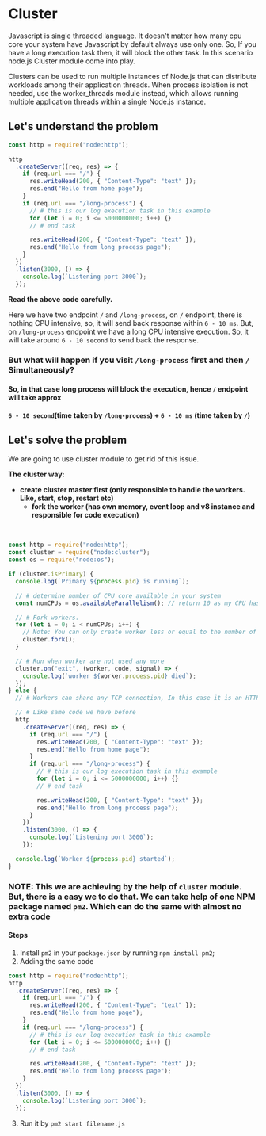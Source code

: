 # Cluster

Javascript is single threaded language. It doesn't matter how many cpu core your system have Javascript by default always use only one. So, If you have a long execution task then, it will block the other task. In this scenario node.js Cluster module come into play.

Clusters can be used to run multiple instances of Node.js that can distribute workloads among their application threads. When process isolation is not needed, use the worker_threads module instead, which allows running multiple application threads within a single Node.js instance.

## Let's understand the problem

```js
const http = require("node:http");

http
  .createServer((req, res) => {
    if (req.url === "/") {
      res.writeHead(200, { "Content-Type": "text" });
      res.end("Hello from home page");
    }
    if (req.url === "/long-process") {
      // # this is our log execution task in this example
      for (let i = 0; i <= 5000000000; i++) {}
      // # end task

      res.writeHead(200, { "Content-Type": "text" });
      res.end("Hello from long process page");
    }
  })
  .listen(3000, () => {
    console.log(`Listening port 3000`);
  });
```

**Read the above code carefully.**

Here we have two endpoint `/` and `/long-process`, on `/` endpoint, there is nothing CPU intensive, so, it will send back response within `6 - 10 ms`. But, on `/long-process` endpoint we have a long CPU intensive execution. So, it will take around `6 - 10 second` to send back the response.

### But what will happen if you visit `/long-process` first and then `/` Simultaneously?

#### So, in that case long process will block the execution, hence `/` endpoint will take approx

**`6 - 10 second`(time taken by `/long-process`) + `6 - 10 ms` (time taken by `/`)**

## Let's solve the problem

We are going to use cluster module to get rid of this issue.

**The cluster way:**

- **create cluster master first (only responsible to handle the workers. Like, start, stop, restart etc)**
  - **fork the worker (has own memory, event loop and v8 instance and responsible for code execution)**

<br/>

```js
const http = require("node:http");
const cluster = require("node:cluster");
const os = require("node:os");

if (cluster.isPrimary) {
  console.log(`Primary ${process.pid} is running`);

  // # determine number of CPU core available in your system
  const numCPUs = os.availableParallelism(); // return 10 as my CPU has ony 10 core

  // # Fork workers.
  for (let i = 0; i < numCPUs; i++) {
    // Note: You can only create worker less or equal to the number of your CPU cores.
    cluster.fork();
  }

  // # Run when worker are not used any more
  cluster.on("exit", (worker, code, signal) => {
    console.log(`worker ${worker.process.pid} died`);
  });
} else {
  // # Workers can share any TCP connection, In this case it is an HTTP server

  // # Like same code we have before
  http
    .createServer((req, res) => {
      if (req.url === "/") {
        res.writeHead(200, { "Content-Type": "text" });
        res.end("Hello from home page");
      }
      if (req.url === "/long-process") {
        // # this is our log execution task in this example
        for (let i = 0; i <= 5000000000; i++) {}
        // # end task

        res.writeHead(200, { "Content-Type": "text" });
        res.end("Hello from long process page");
      }
    })
    .listen(3000, () => {
      console.log(`Listening port 3000`);
    });

  console.log(`Worker ${process.pid} started`);
}
```

### NOTE: This we are achieving by the help of `cluster` module. But, there is a easy we to do that. We can take help of one NPM package named `pm2`. Which can do the same with almost no extra code

#### Steps

1. Install `pm2` in your `package.json` by running `npm install pm2`;
2. Adding the same code

```js
const http = require("node:http");
http
  .createServer((req, res) => {
    if (req.url === "/") {
      res.writeHead(200, { "Content-Type": "text" });
      res.end("Hello from home page");
    }
    if (req.url === "/long-process") {
      // # this is our log execution task in this example
      for (let i = 0; i <= 5000000000; i++) {}
      // # end task

      res.writeHead(200, { "Content-Type": "text" });
      res.end("Hello from long process page");
    }
  })
  .listen(3000, () => {
    console.log(`Listening port 3000`);
  });
```

3. Run it by `pm2 start filename.js`
